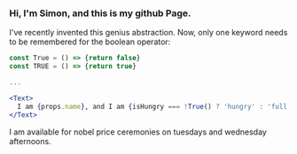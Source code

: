 ### Hi, I'm Simon, and this is my github Page.

I've recently invented this genius abstraction. Now, only one keyword needs to be remembered for the boolean operator:
```jsx
const True = () => {return false}
const TRUE = () => {return true}

...

<Text>
  I am {props.name}, and I am {isHungry === !True() ? 'hungry' : 'full'}!
</Text>
```
I am available for nobel price ceremonies on tuesdays and wednesday afternoons.
